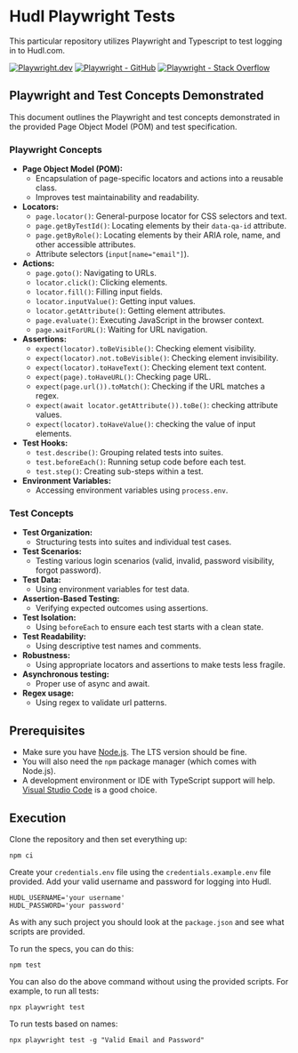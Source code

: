 # Hudl Playwright Tests

This particular repository utilizes Playwright and Typescript to test logging in to Hudl.com.

[![Playwright.dev](https://img.shields.io/badge/Documentation-Playwright-1c8620.svg?logo=playwright)](https://playwright.dev/docs/intro)
[![Playwright - GitHub](https://img.shields.io/badge/GitHub-Playwright-1c8620.svg?logo=github)](https://github.com/microsoft/playwright/tree/main)
[![Playwright - Stack Overflow](https://img.shields.io/badge/stackoverflow-Playwright-e87922.svg?logo=stackoverflow)](https://stackoverflow.com/questions/tagged/playwright)

## Playwright and Test Concepts Demonstrated

This document outlines the Playwright and test concepts demonstrated in the provided Page Object Model (POM) and test specification.

### Playwright Concepts

* **Page Object Model (POM):**
    * Encapsulation of page-specific locators and actions into a reusable class.
    * Improves test maintainability and readability.
* **Locators:**
    * `page.locator()`: General-purpose locator for CSS selectors and text.
    * `page.getByTestId()`: Locating elements by their `data-qa-id` attribute.
    * `page.getByRole()`: Locating elements by their ARIA role, name, and other accessible attributes.
    * Attribute selectors (`input[name="email"]`).
* **Actions:**
    * `page.goto()`: Navigating to URLs.
    * `locator.click()`: Clicking elements.
    * `locator.fill()`: Filling input fields.
    * `locator.inputValue()`: Getting input values.
    * `locator.getAttribute()`: Getting element attributes.
    * `page.evaluate()`: Executing JavaScript in the browser context.
    * `page.waitForURL()`: Waiting for URL navigation.
* **Assertions:**
    * `expect(locator).toBeVisible()`: Checking element visibility.
    * `expect(locator).not.toBeVisible()`: Checking element invisibility.
    * `expect(locator).toHaveText()`: Checking element text content.
    * `expect(page).toHaveURL()`: Checking page URL.
    * `expect(page.url()).toMatch()`: Checking if the URL matches a regex.
    * `expect(await locator.getAttribute()).toBe()`: checking attribute values.
    * `expect(locator).toHaveValue()`: checking the value of input elements.
* **Test Hooks:**
    * `test.describe()`: Grouping related tests into suites.
    * `test.beforeEach()`: Running setup code before each test.
    * `test.step()`: Creating sub-steps within a test.
* **Environment Variables:**
    * Accessing environment variables using `process.env`.

### Test Concepts

* **Test Organization:**
    * Structuring tests into suites and individual test cases.
* **Test Scenarios:**
    * Testing various login scenarios (valid, invalid, password visibility, forgot password).
* **Test Data:**
    * Using environment variables for test data.
* **Assertion-Based Testing:**
    * Verifying expected outcomes using assertions.
* **Test Isolation:**
    * Using `beforeEach` to ensure each test starts with a clean state.
* **Test Readability:**
    * Using descriptive test names and comments.
* **Robustness:**
    * Using appropriate locators and assertions to make tests less fragile.
* **Asynchronous testing:**
    * Proper use of async and await.
* **Regex usage:**
    * Using regex to validate url patterns.

## Prerequisites

- Make sure you have [Node.js](https://nodejs.org/en). The LTS version should be fine. 
- You will also need the `npm` package manager (which comes with Node.js).
- A development environment or IDE with TypeScript support will help. [Visual Studio Code](https://code.visualstudio.com/) is a good choice.

## Execution

Clone the repository and then set everything up:

```shell
npm ci
```

Create your `credentials.env` file using the `credentials.example.env` file provided. Add your valid username and password for logging into Hudl.

```
HUDL_USERNAME='your username'
HUDL_PASSWORD='your password'
```

As with any such project you should look at the `package.json` and see what scripts are provided.

To run the specs, you can do this:

```shell
npm test
```

You can also do the above command without using the provided scripts. For example, to run all tests:

```shell
npx playwright test
```

To run tests based on names:

```shell
npx playwright test -g "Valid Email and Password"
```
